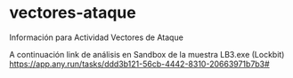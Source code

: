 # vectores-ataque
Información para Actividad Vectores de Ataque

A continuación link de análisis en Sandbox de la muestra LB3.exe (Lockbit)
https://app.any.run/tasks/ddd3b121-56cb-4442-8310-20663971b7b3#
